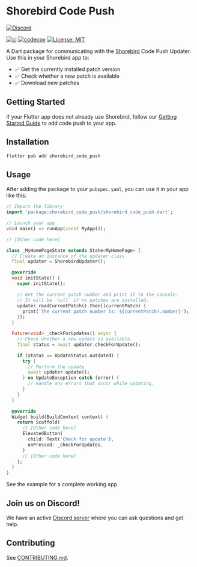 # Shorebird Code Push

[![Discord](https://dcbadge.vercel.app/api/server/shorebird)](https://discord.gg/shorebird)

[![ci](https://github.com/shorebirdtech/updater/actions/workflows/main.yaml/badge.svg)](https://github.com/shorebirdtech/updater/actions/workflows/main.yaml)
[![codecov](https://codecov.io/gh/shorebirdtech/updater/branch/main/graph/badge.svg)](https://codecov.io/gh/shorebirdtech/updater)
[![License: MIT][license_badge]][license_link]

A Dart package for communicating with the [Shorebird](https://shorebird.dev)
Code Push Updater. Use this in your Shorebird app to:

- ✅ Get the currently installed patch version
- ✅ Check whether a new patch is available
- ✅ Download new patches

## Getting Started

If your Flutter app does not already use Shorebird, follow our
[Getting Started Guide](https://docs.shorebird.dev/) to add code push to your
app.

## Installation

```sh
flutter pub add shorebird_code_push
```

## Usage

After adding the package to your `pubspec.yaml`, you can use it in your app like
this:

```dart
// Import the library
import 'package:shorebird_code_push/shorebird_code_push.dart';

// Launch your app
void main() => runApp(const MyApp());

// [Other code here]

class _MyHomePageState extends State<MyHomePage> {
  // Create an instance of the updater class
  final updater = ShorebirdUpdater();

  @override
  void initState() {
    super.initState();

    // Get the current patch number and print it to the console.
    // It will be `null` if no patches are installed.
    updater.readCurrentPatch().then((currentPatch) {
      print('The current patch number is: ${currentPatch?.number}');
    });
  }

  Future<void> _checkForUpdates() async {
    // Check whether a new update is available.
    final status = await updater.checkForUpdate();

    if (status == UpdateStatus.outdated) {
      try {
        // Perform the update
        await updater.update();
      } on UpdateException catch (error) {
        // Handle any errors that occur while updating.
      }
    }
  }

  @override
  Widget build(BuildContext context) {
    return Scaffold(
      // [Other code here]
      ElevatedButton(
        child: Text('Check for update'),
        onPressed: _checkForUpdates,
      )
      // [Other code here]
    );
  }
}
```

See the example for a complete working app.

## Join us on Discord!

We have an active [Discord server](https://discord.gg/shorebird) where you can
ask questions and get help.

## Contributing

See [CONTRIBUTING.md](CONTRIBUTING.md).

[license_badge]: https://img.shields.io/badge/license-MIT-blue.svg
[license_link]: https://opensource.org/licenses/MIT
